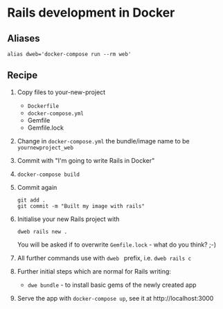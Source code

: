# Rails development in Docker

## Aliases

```
alias dweb='docker-compose run --rm web'
```

## Recipe

1. Copy files to your-new-project
   - `Dockerfile`
   - `docker-compose.yml`
   - Gemfile
   - Gemfile.lock
2. Change in `docker-compose.yml` the bundle/image name to be `yournewproject_web`
3. Commit with "I'm going to write Rails in Docker"
4. `docker-compose build`
5. Commit again
   ```
   git add .
   git commit -m "Built my image with rails"
   ```
6. Initialise your new Rails project with
   ```
   dweb rails new .
   ```
   You will be asked if to overwrite `Gemfile.lock` - what do you think? ;-)

7. All further commands use with `dweb ` prefix, i.e. `dweb rails c`
8. Further initial steps which are normal for Rails writing:
   - `dwe bundle` - to install basic gems of the newly created app
9. Serve the app with `docker-compose up`, see it at http://localhost:3000

